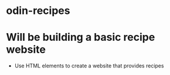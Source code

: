 # odin-recipes

# Will be building a basic recipe website

- Use HTML elements to create a website that provides recipes


